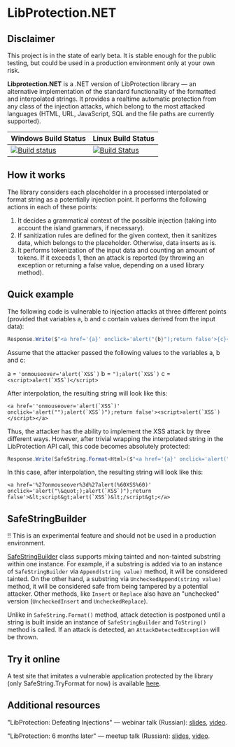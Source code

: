 # LibProtection.NET

## Disclaimer

This project is in the state of early beta. It is stable enough for the public testing, but could be used in a production environment only at your own risk.

**Libprotection.NET** is a .NET version of LibProtection library — an alternative implementation of the standard functionality of the formatted and interpolated strings. It provides a realtime automatic protection from any class of the injection attacks, which belong to the most attacked languages (HTML, URL, JavaScript, SQL and the file paths are currently supported).

| Windows Build Status | Linux Build Status |
|---|---|
|[![Build status](https://ci.appveyor.com/api/projects/status/8y9t294ypeuu18rs/branch/dev?svg=true)](https://ci.appveyor.com/project/libprotection/libprotection-dotnet/branch/dev) | [![Build Status](https://travis-ci.org/LibProtection/libprotection-dotnet.svg?branch=dev)](https://travis-ci.org/LibProtection/libprotection-dotnet)|

## How it works

The library considers each placeholder in a processed interpolated or format string as a potentially injection point. It performs the following actions in each of these points:

1. It decides a grammatical context of the possible injection (taking into account the island grammars, if necessary).
2. If sanitization rules are defined for the given context, then it sanitizes data, which belongs to the placeholder. Otherwise, data inserts as is.
3. It performs tokenization of the input data and counting an amount of tokens. If it exceeds 1, then an attack is reported (by throwing an exception or returning a false value, depending on a used library method).

## Quick example

The following code is vulnerable to injection attacks at three different points (provided that variables a, b and c contain values derived from the input data):

```csharp
Response.Write($"<a href='{a}' onclick='alert("{b}");return false'>{c}</a>");
```

Assume that the attacker passed the following values to the variables a, b and c:

a = ``'onmouseover='alert(`XSS`)``
b = ``");alert(`XSS`)``
c = ``<script>alert(`XSS`)</script>``

After interpolation, the resulting string will look like this:

``<a href=''onmouseover='alert(`XSS`)' onclick='alert("");alert(`XSS`)");return false'><script>alert(`XSS`)</script></a>``

Thus, the attacker has the ability to implement the XSS attack by three different ways. However, after trivial wrapping the interpolated string in the LibProtection API call, this code becomes absolutely protected:

```csharp
Response.Write(SafeString.Format<Html>($"<a href='{a}' onclick='alert("{b}");return false'>{c}</a>"));
```

In this case, after interpolation, the resulting string will look like this:

``<a href='%27onmouseover%3d%27alert(%60XSS%60)' onclick='alert("\&quot;);alert(`XSS`)");return false'>&lt;script&gt;alert(`XSS`)&lt;/script&gt;</a>``

## SafeStringBuilder

:bangbang: This is an experimental feature and should not be used in a production environment.

[SafeStringBuilder](https://github.com/LibProtection/libprotection-dotnet/blob/dev/sources/LibProtection.Injections/LibProtection.Injections/SafeStringBuilder/SafeStringBuilder.cs) class supports mixing tainted and non-tainted substring within one instance. For example, if a substring is added via to an instance of `SafeStringBuilder` via `Append(string value)` method, it will be considered tainted. On the other hand, a substring via `UncheckedAppend(string value)` method, it will be considered safe from being tampered by a potential attacker.
Other methods, like `Insert` or `Replace` also have an "unchecked" version (`UncheckedInsert` and `UncheckedReplace`).

Unlike in `SafeString.Format()` method, attack detection is postponed until a string is built inside an instance of `SafeStringBuilder` and `ToString()` method is called. If an attack is detected, an `AttackDetectedException` will be thrown.

## Try it online

A test site that imitates a vulnerable application protected by the library (only SafeString.TryFormat for now) is available [here](http://playground.libprotection.org/).

## Additional resources

"LibProtection: Defeating Injections" — webinar talk (Russian): [slides](https://speakerdeck.com/kochetkov/libprotection-pobiezhdaia-iniektsii), [video](https://youtu.be/mvFcpnoUfmM).

"LibProtection: 6 months later" — meetup talk (Russian): [slides](https://speakerdeck.com/kochetkov/libprotection-6-miesiatsiev-spustia), [video](https://youtu.be/IiHHvE3FdC8?list=PLaKsSq6rTf22r9te6azn43JtMCUlFNtqs).
